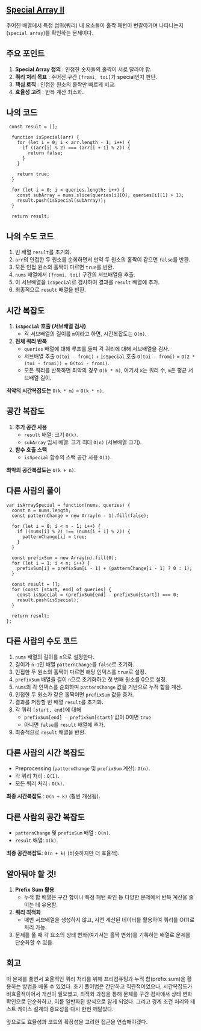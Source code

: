 ## [**Special Array II**](https://leetcode.com/problems/special-array-ii/)

주어진 배열에서 특정 범위(쿼리) 내 요소들이 홀짝 패턴이 번갈아가며 나타나는지(`special array`)를 확인하는 문제이다.

## 주요 포인트

1. **Special Array 정의** : 인접한 숫자들의 홀짝이 서로 달라야 함.
2. **쿼리 처리 목표** : 주어진 구간 `[fromi, toi]`가 special인지 판단.
3. **핵심 로직** : 인접한 원소의 홀짝만 빠르게 비교.
4. **효율성 고려** : 반복 계산 최소화.

## 나의 코드

```tsx
 const result = [];
  
  function isSpecial(arr) {
    for (let i = 0; i < arr.length - 1; i++) {
      if ((arr[i] % 2) === (arr[i + 1] % 2)) {
        return false;
      }
    }
    
    return true;
  }
  
  for (let i = 0; i < queries.length; i++) {
    const subArray = nums.slice(queries[i][0], queries[i][1] + 1);
    result.push(isSpecial(subArray));
  }
  
  return result;
```

## 나의 수도 코드

1. 빈 배열 `result`를 초기화.
2. `arr`의 인접한 두 원소를 순회하면서 만약 두 원소의 홀짝이 같으면 `false`를 반환.
3. 모든 인접 원소의 홀짝이 다르면 `true`를 반환.
4. `nums` 배열에서 `[fromi, toi]` 구간의 서브배열을 추출.
5. 이 서브배열을 `isSpecial`로 검사하여 결과를 `result` 배열에 추가.
6. 최종적으로 `result` 배열을 반환.

## 시간 복잡도

1. **`isSpecial` 호출 (서브배열 검사)**
    - 각 서브배열의 길이를 `m`이라고 하면, 시간복잡도는 `O(m)`.
2. **전체 쿼리 반복**
    - `queries` 배열에 대해 루프를 돌며 각 쿼리에 대해 서브배열을 검사.
    - 서브배열 추출 `O(toi - fromi)` + `isSpecial` 호출 `O(toi - fromi)` = `O(2 * (toi - fromi)) = O(toi - fromi)`.
    - 모든 쿼리를 반복하면 최악의 경우 `O(k * m)`, 여기서 `k`는 쿼리 수, `m`은 평균 서브배열 길이.

**최악의 시간복잡도는** `O(k * m)` = `O(k * n)`.

## 공간 복잡도

1. **추가 공간 사용**
    - `result` 배열: 크기 `O(k)`.
    - `subArray` 임시 배열: 크기 최대 `O(n)` (서브배열 크기).
2. **함수 호출 스택**
    - `isSpecial` 함수의 스택 공간 사용 `O(1)`.

**최악의 공간복잡도는** `O(k + n)`.

## 다른 사람의 풀이

```tsx
var isArraySpecial = function(nums, queries) {
  const n = nums.length;
  const patternChange = new Array(n - 1).fill(false);

  for (let i = 0; i < n - 1; i++) {
    if ((nums[i] % 2) !== (nums[i + 1] % 2)) {
      patternChange[i] = true;
    }
  }

  const prefixSum = new Array(n).fill(0);
  for (let i = 1; i < n; i++) {
    prefixSum[i] = prefixSum[i - 1] + (patternChange[i - 1] ? 0 : 1);
  }

  const result = [];
  for (const [start, end] of queries) {
    const isSpecial = (prefixSum[end] - prefixSum[start]) === 0;
    result.push(isSpecial);
  }

  return result;
};
```

## 다른 사람의 수도 코드

1. `nums` 배열의 길이를 `n`으로 설정한다.
2. 길이가 `n-1`인 배열 `patternChange`를 `false`로 초기화.
3. 인접한 두 원소의 홀짝이 다르면 해당 인덱스를 `true`로 설정.
4. `prefixSum` 배열을 길이 `n`으로 초기화하고 첫 번째 원소를 0으로 설정.
5. `nums`의 각 인덱스를 순회하며 `patternChange` 값을 기반으로 누적 합을 계산.
6. 인접한 두 원소가 같은 홀짝이면 `prefixSum` 값을 증가.
7. 결과를 저장할 빈 배열 `result`를 초기화.
8. 각 쿼리 `[start, end]`에 대해
    - `prefixSum[end] - prefixSum[start]` 값이 0이면 `true`
    - 아니면 `false`를 `result` 배열에 추가.
9. 최종적으로 `result` 배열을 반환.

## 다른 사람의 시간 복잡도

- Preprocessing (`patternChange` 및 `prefixSum` 계산): `O(n)`.
- 각 쿼리 처리 : `O(1)`.
- 모든 쿼리 처리 : `O(k)`.

**최종 시간복잡도** : `O(n + k)` (훨씬 개선됨).

## 다른 사람의 공간 복잡도

- `patternChange` 및 `prefixSum` 배열 : `O(n)`.
- `result` 배열: `O(k)`.

**최종 공간복잡도**: `O(n + k)` (비슷하지만 더 효율적).

## 알아둬야 할 것!

1. **Prefix Sum 활용**
    - 누적 합 배열은 구간 합이나 특정 패턴 확인 등 다양한 문제에서 반복 계산을 줄이는 데 유용함.
2. **쿼리 최적화**
    - 매번 서브배열을 생성하지 않고, 사전 계산된 데이터를 활용하여 쿼리를 O(1)로 처리 가능.
3. 문제를 풀 때 각 요소의 상태 변화(여기서는 홀짝 변화)를 기록하는 배열로 문제를 단순화할 수 있음.

## 회고

이 문제를 풀면서 효율적인 쿼리 처리를 위해 프리컴퓨팅과 누적 합(prefix sum)을 활용하는 방법을 배울 수 있었다. 초기 풀이법은 간단하고 직관적이었으나, 시간복잡도가 비효율적이어서 개선이 필요했고, 최적화 과정을 통해 문제를 구간 검사에서 상태 변화 확인으로 단순화하고, 이를 일반화된 방식으로 알게 되었다. 그리고 경계 조건 처리와 테스트 케이스 설계의 중요성을 다시 한번 깨달았다.

앞으로도 효율성과 코드의 확장성을 고려한 접근을 연습해야겠다.
